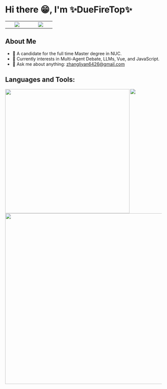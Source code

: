# **Hi there :grin:, I'm :sparkles:DueFireTop:sparkles:**
<table width="80" align='center'>
  <tr>
    <td align='center' width="60">
      <a href="https://x.com/DueFireTop_ML"><img src="https://github.com/user-attachments/assets/68faf68e-3821-41ad-8eeb-1e873fa7771b"></a>
    </td>
    <td align='center' width="60">
      <a href="https://github.com/DueFireTop"><img src="https://github.com/user-attachments/assets/c81bb87b-0a56-4801-af65-8f2bedcdf3fd"></a>
    </td>
  </tr>
</table>

## About Me
- 🏫 A candidate for the full time Master degree in NUC.
- 🌟 Currently interests in Multi-Agent Debate, LLMs, Vue, and JavaScript.
- 💬 Ask me about anything: zhangliyan6426@gmail.com


## Languages and Tools:
<p align="center" width="1000"> 
  <img align="left" width="400" src="https://github-readme-stats.vercel.app/api/top-langs/?username=DueFireTop&layout=compact&theme=tokyonight">
  <img align="left" width="550" src="https://go-skill-icons.vercel.app/api/icons?i=py,c,java,html,css,js,md,latex,vue,pytorch,nodejs,langchain,chatgpt,vscode&perline=7">
</p>

<img src="https://github-readme-activity-graph.vercel.app/graph?username=DueFIreTop" />
